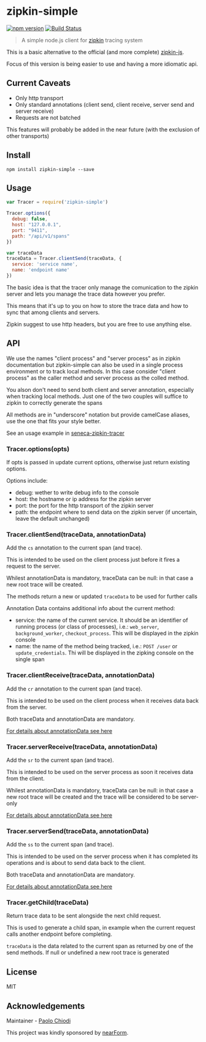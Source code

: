 # zipkin-simple

[![npm version][npm-badge]][npm-url]
[![Build Status][travis-badge]][travis-url]

> A simple node.js client for [zipkin](http://zipkin.io) tracing system


This is a basic alternative to the official (and more complete) [zipkin-js](https://github.com/openzipkin/zipkin-js).

Focus of this version is being easier to use and having a more idiomatic api.

## Current Caveats

- Only http transport
- Only standard annotations (client send, client receive, server send and server receive)
- Requests are not batched

This features will probably be added in the near future (with the exclusion of other transports)

## Install

```
npm install zipkin-simple --save
```

## Usage

```js
var Tracer = require('zipkin-simple')

Tracer.options({
  debug: false,
  host: "127.0.0.1",
  port: "9411",
  path: "/api/v1/spans"
})

var traceData
traceData = Tracer.clientSend(traceData, {
  service: 'service name',
  name: 'endpoint name'
})
```

The basic idea is that the tracer only manage the comunication to the zipkin server and lets you manage the trace data however you prefer.

This means that it's up to you on how to store the trace data and how to sync that among clients and servers.

Zipkin suggest to use http headers, but you are free to use anything else.

## API

We use the names "client process" and "server process" as in zipkin documentation but zipkin-simple can also be used in a single process environment or to track local methods. In this case consider "client process" as the caller method and server process as the colled method.

You alson don't need to send both client and server annotation, especially when tracking local methods.
Just one of the two couples will suffice to zipkin to correctly generate the spans

All methods are in "underscore" notation but provide camelCase aliases, use the one that fits your style better.

See an usage example in [seneca-zipkin-tracer](https://github.com/senecajs-labs/seneca-zipkin-tracer)

<a name="options"></a>
### Tracer.options(opts)

If opts is passed in update current options, otherwise just return existing options.

Options include:
- debug: wether to write debug info to the console
- host: the hostname or ip address for the zipkin server
- port: the port for the http transport of the zipkin server
- path: the endpoint where to send data on the zipkin server (if uncertain, leave the default unchanged)


<a name="clientSend"></a>
### Tracer.clientSend(traceData, annotationData)

Add the `cs` annotation to the current span (and trace).

This is intended to be used on the client process just before it fires a request to the server.

Whilest annotationData is mandatory, traceData can be null: in that case a new root trace will be created.

The methods return a new or updated `traceData` to be used for further calls

<a name="annotationData"></a>
Annotation Data contains additional info about the current method:
- service: the name of the current service. It should be an identifier of running process (or class of processes), i.e.: `web_server`, `background_worker`, `checkout_process`. This will be displayed in the zipkin console
- name: the name of the method being tracked, i.e.: `POST /user` or `update_credentials`. Thi will be displayed in the zipking console on the single span

<a name="clientReceive"></a>
### Tracer.clientReceive(traceData, annotationData)

Add the `cr` annotation to the current span (and trace).

This is intended to be used on the client process when it receives data back from the server.

Both traceData and annotationData are mandatory.

[For details about annotationData see here](#annotationData)


<a name="serverReceive"></a>
### Tracer.serverReceive(traceData, annotationData)

Add the `sr` to the current span (and trace).

This is intended to be used on the server process as soon it receives data from the client.

Whilest annotationData is mandatory, traceData can be null: in that case a new root trace will be created and the trace will be considered to be server-only

[For details about annotationData see here](#annotationData)

<a name="serverSend"></a>
### Tracer.serverSend(traceData, annotationData)

Add the `ss` to the current span (and trace).

This is intended to be used on the server process when it has completed its operations and is about to send data back to the client.

Both traceData and annotationData are mandatory.

[For details about annotationData see here](#annotationData)

<a name="getChild"></a>
### Tracer.getChild(traceData)

Return trace data to be sent alongside the next child request.

This is used to generate a child span, in example when the current request calls another endpoint before completing.

`traceData` is the data related to the current span as returned by one of the send methods. If null or undefined a new root trace is generated

## License

MIT

## Acknowledgements

Maintainer - [Paolo Chiodi](https://github.com/paolochiodi)

This project was kindly sponsored by [nearForm](http://nearform.com).

[npm-badge]: https://badge.fury.io/js/zipkin-simple.svg
[npm-url]: https://badge.fury.io/js/zipkin-simple
[travis-badge]: https://travis-ci.org/paolochiodi/zipkin-simple.svg
[travis-url]: https://travis-ci.org/paolochiodi/zipkin-simple